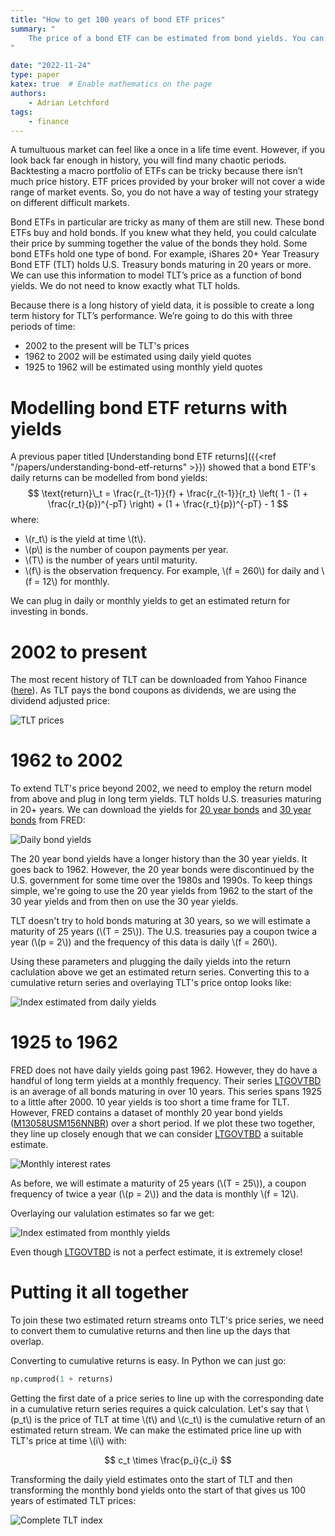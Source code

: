```yaml
---
title: "How to get 100 years of bond ETF prices"
summary: "
    The price of a bond ETF can be estimated from bond yields. You can use this technique to create a long term performance history of an ETF.
"

date: "2022-11-24"
type: paper
katex: true  # Enable mathematics on the page
authors:
    - Adrian Letchford
tags:
    - finance
---
```


A tumultuous market can feel like a once in a life time event. However, if you look back far enough in history, you will find many chaotic periods. Backtesting a macro portfolio of ETFs can be tricky because there isn’t much price history. ETF prices provided by your broker will not cover a wide range of market events. So, you do not have a way of testing your strategy on different difficult markets.

Bond ETFs in particular are tricky as many of them are still new. These bond ETFs buy and hold bonds. If you knew what they held, you could calculate their price by summing together the value of the bonds they hold. Some bond ETFs hold one type of bond. For example, iShares 20+ Year Treasury Bond ETF (TLT) holds U.S. Treasury bonds maturing in 20 years or more. We can use this information to model TLT’s price as a function of bond yields. We do not need to know exactly what TLT holds.

Because there is a long history of yield data, it is possible to create a long term history for TLT’s performance. We’re going to do this with three periods of time:

* 2002 to the present will be TLT's prices
* 1962 to 2002 will be estimated using daily yield quotes
* 1925 to 1962 will be estimated using monthly yield quotes

# Modelling bond ETF returns with yields

A previous paper titled [Understanding bond ETF returns]({{<ref "/papers/understanding-bond-etf-returns" >}}) showed that a bond ETF's daily returns can be modelled from bond yields:
$$
\text{return}\_t = \frac{r_{t-1}}{f} + \frac{r_{t-1}}{r_t} \left( 1 - (1 + \frac{r_t}{p})^{-pT} \right) + (1 + \frac{r_t}{p})^{-pT} - 1
$$
where:

* \\(r_t\\) is the yield at time \\(t\\).
* \\(p\\) is the number of coupon payments per year.
* \\(T\\) is the number of years until maturity.
* \\(f\\) is the observation frequency. For example, \\(f = 260\\) for daily and \\(f = 12\\) for monthly.

We can plug in daily or monthly yields to get an estimated return for investing in bonds.

# 2002 to present

The most recent history of TLT can be downloaded from Yahoo Finance ([here](https://uk.finance.yahoo.com/quote/TLT/history?p=TLT)). As TLT pays the bond coupons as dividends, we are using the dividend adjusted price:

![TLT prices](images/tlt.svg)

# 1962 to 2002

To extend TLT's price beyond 2002, we need to employ the return model from above and plug in long term yields. TLT holds U.S. treasuries maturing in 20+ years. We can download the yields for [20 year bonds](https://fred.stlouisfed.org/series/DGS20) and [30 year bonds](https://fred.stlouisfed.org/series/DGS20) from FRED:

![Daily bond yields](images/daily_interest_rates.svg)

The 20 year bond yields have a longer history than the 30 year yields. It goes back to 1962. However, the 20 year bonds were discontinued by the U.S. government for some time over the 1980s and 1990s. To keep things simple, we're going to use the 20 year yields from 1962 to the start of the 30 year yields and from then on use the 30 year yields.

TLT doesn't try to hold bonds maturing at 30 years, so we will estimate a maturity of 25 years (\\(T = 25\\)). The U.S. treasuries pay a coupon twice a year (\\(p = 2\\)) and the frequency of this data is daily \\(f = 260\\).

Using these parameters and plugging the daily yields into the return caclulation above we get an estimated return series. Converting this to a cumulative return series and overlaying TLT's price ontop looks like:

![Index estimated from daily yields](images/daily_index.svg)

# 1925 to 1962

FRED does not have daily yields going past 1962. However, they do have a handful of long term yields at a monthly frequency. Their series [LTGOVTBD](https://fred.stlouisfed.org/series/LTGOVTBD) is an average of all bonds maturing in over 10 years. This series spans 1925 to a little after 2000. 10 year yields is too short a time frame for TLT. However, FRED contains a dataset of monthly 20 year bond yields ([M13058USM156NNBR](https://fred.stlouisfed.org/series/M13058USM156NNBR)) over a short period. If we plot these two together, they line up closely enough that we can consider [LTGOVTBD](https://fred.stlouisfed.org/series/LTGOVTBD) a suitable estimate.

![Monthly interest rates](images/monthly_interest_rates.svg)

As before, we will estimate a maturity of 25 years (\\(T = 25\\)), a coupon frequency of twice a year (\\(p = 2\\)) and the data is monthly \\(f = 12\\).

Overlaying our valulation estimates so far we get:

![Index estimated from monthly yields](images/indexes.svg)

Even though [LTGOVTBD](https://fred.stlouisfed.org/series/LTGOVTBD) is not a perfect estimate, it is extremely close!

# Putting it all together

To join these two estimated return streams onto TLT's price series, we need to convert them to cumulative returns and then line up the days that overlap.

Converting to cumulative returns is easy. In Python we can just go:

```python
np.cumprod(1 + returns)
```

Getting the first date of a price series to line up with the corresponding date in a cumulative return series requires a quick calculation. Let's say that \\(p_t\\) is the price of TLT at time \\(t\\) and \\(c_t\\) is the cumulative return of an estimated return stream. We can make the estimated price line up with TLT's price at time \\(i\\) with:

$$
c_t \times \frac{p_i}{c_i}
$$

Transforming the daily yield estimates onto the start of TLT and then transforming the monthly bond yields onto the start of that gives us 100 years of estimated TLT prices:

![Complete TLT index](images/complete_index.svg)
